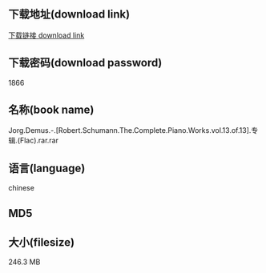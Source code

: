 ## 下载地址(download link)
[下载链接 download link](https://voluble-croquembouche-d321dc.netlify.app/?s=Jorg.Demus.-.%5BRobert.Schumann.The.Complete.Piano.Works.vol.13.of.13%5D.%E4%B8%93%E8%BE%91.%28Flac%29.rar)

## 下载密码(download password)
1866

## 名称(book name)
Jorg.Demus.-.[Robert.Schumann.The.Complete.Piano.Works.vol.13.of.13].专辑.(Flac).rar.rar

## 语言(language)
chinese

## MD5


## 大小(filesize)
246.3 MB
